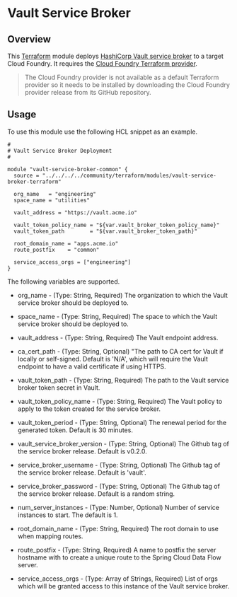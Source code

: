 # Vault Service Broker

## Overview

This [Terraform](https://www.terraform.io/) module deploys [HashiCorp Vault service broker](https://github.com/hashicorp/vault) to a target Cloud Foundry. It requires the [Cloud Foundry Terraform provider](https://github.com/mevansam/terraform-provider-cloudfoundry).

> The Cloud Foundry provider is not available as a default Terraform provider so it needs to be installed by downloading the Cloud Foundry provider release from its GitHub repository.

## Usage

To use this module use the following HCL snippet as an example. 

```
#
# Vault Service Broker Deployment
#

module "vault-service-broker-common" {
  source = "../../../../community/terraform/modules/vault-service-broker-terraform"

  org_name   = "engineering"
  space_name = "utilities"

  vault_address = "https://vault.acme.io"

  vault_token_policy_name = "${var.vault_broker_token_policy_name}"
  vault_token_path        = "${var.vault_broker_token_path}"

  root_domain_name = "apps.acme.io"
  route_postfix    = "common"

  service_access_orgs = ["engineering"]
}

```

The following variables are supported.

* org_name - (Type: String, Required) The organization to which the Vault service broker should be deployed to.

* space_name - (Type: String, Required) The space to which the Vault service broker should be deployed to.

* vault_address - (Type: String, Required) The Vault endpoint address.

* ca_cert_path - (Type: String, Optional) "The path to CA cert for Vault if locally or self-signed. Default is 'N/A', which will require the Vault endpoint to have a valid certificate if using HTTPS.

* vault_token_path - (Type: String, Required) The path to the Vault service broker token secret in Vault.

* vault_token_policy_name - (Type: String, Required) The Vault policy to apply to the token created for the service broker.

* vault_token_period - (Type: String, Optional) The renewal period for the generated token. Default is 30 minutes.

* vault_service_broker_version - (Type: String, Optional) The Github tag of the service broker release. Default is v0.2.0.

* service_broker_username - (Type: String, Optional) The Github tag of the service broker release. Default is 'vault'.

* service_broker_password - (Type: String, Optional) The Github tag of the service broker release. Default is a random string.

* num_server_instances - (Type: Number, Optional) Number of service instances to start. The default is 1.

* root_domain_name - (Type: String, Required) The root domain to use when mapping routes.

* route_postfix - (Type: String, Required) A name to postfix the server hostname with to create a unique route to the Spring Cloud Data Flow server.

* service_access_orgs - (Type: Array of Strings, Required) List of orgs which will be granted access to this instance of the Vault service broker.